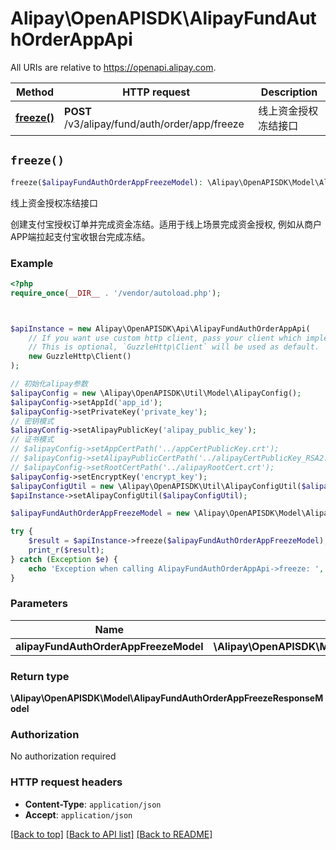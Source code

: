 # Alipay\OpenAPISDK\AlipayFundAuthOrderAppApi

All URIs are relative to https://openapi.alipay.com.

Method | HTTP request | Description
------------- | ------------- | -------------
[**freeze()**](AlipayFundAuthOrderAppApi.md#freeze) | **POST** /v3/alipay/fund/auth/order/app/freeze | 线上资金授权冻结接口


## `freeze()`

```php
freeze($alipayFundAuthOrderAppFreezeModel): \Alipay\OpenAPISDK\Model\AlipayFundAuthOrderAppFreezeResponseModel
```

线上资金授权冻结接口

创建支付宝授权订单并完成资金冻结。适用于线上场景完成资金授权, 例如从商户APP端拉起支付宝收银台完成冻结。

### Example

```php
<?php
require_once(__DIR__ . '/vendor/autoload.php');



$apiInstance = new Alipay\OpenAPISDK\Api\AlipayFundAuthOrderAppApi(
    // If you want use custom http client, pass your client which implements `GuzzleHttp\ClientInterface`.
    // This is optional, `GuzzleHttp\Client` will be used as default.
    new GuzzleHttp\Client()
);

// 初始化alipay参数
$alipayConfig = new \Alipay\OpenAPISDK\Util\Model\AlipayConfig();
$alipayConfig->setAppId('app_id');
$alipayConfig->setPrivateKey('private_key');
// 密钥模式
$alipayConfig->setAlipayPublicKey('alipay_public_key');
// 证书模式
// $alipayConfig->setAppCertPath('../appCertPublicKey.crt');
// $alipayConfig->setAlipayPublicCertPath('../alipayCertPublicKey_RSA2.crt');
// $alipayConfig->setRootCertPath('../alipayRootCert.crt');
$alipayConfig->setEncryptKey('encrypt_key');
$alipayConfigUtil = new \Alipay\OpenAPISDK\Util\AlipayConfigUtil($alipayConfig);
$apiInstance->setAlipayConfigUtil($alipayConfigUtil);

$alipayFundAuthOrderAppFreezeModel = new \Alipay\OpenAPISDK\Model\AlipayFundAuthOrderAppFreezeModel(); // \Alipay\OpenAPISDK\Model\AlipayFundAuthOrderAppFreezeModel

try {
    $result = $apiInstance->freeze($alipayFundAuthOrderAppFreezeModel);
    print_r($result);
} catch (Exception $e) {
    echo 'Exception when calling AlipayFundAuthOrderAppApi->freeze: ', $e->getMessage(), PHP_EOL;
}
```

### Parameters

Name | Type | Description  | Notes
------------- | ------------- | ------------- | -------------
 **alipayFundAuthOrderAppFreezeModel** | **\Alipay\OpenAPISDK\Model\AlipayFundAuthOrderAppFreezeModel**|  | [optional]

### Return type

**\Alipay\OpenAPISDK\Model\AlipayFundAuthOrderAppFreezeResponseModel**

### Authorization

No authorization required

### HTTP request headers

- **Content-Type**: `application/json`
- **Accept**: `application/json`

[[Back to top]](#) [[Back to API list]](../../README.md#api-endpoints)
[[Back to README]](../../README.md)
